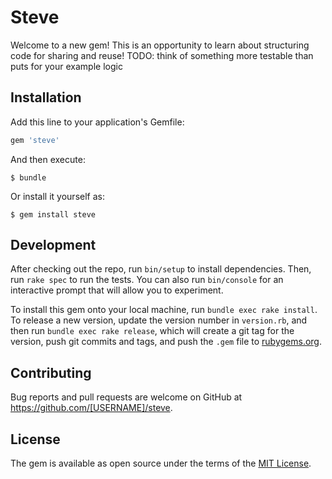 # Steve

Welcome to a new gem! This is an opportunity to learn about structuring code for sharing and reuse!
TODO: think of something more testable than puts for your example logic

## Installation

Add this line to your application's Gemfile:

```ruby
gem 'steve'
```

And then execute:

    $ bundle

Or install it yourself as:

    $ gem install steve

## Development

After checking out the repo, run `bin/setup` to install dependencies. Then, run `rake spec` to run the tests. You can also run `bin/console` for an interactive prompt that will allow you to experiment.

To install this gem onto your local machine, run `bundle exec rake install`. To release a new version, update the version number in `version.rb`, and then run `bundle exec rake release`, which will create a git tag for the version, push git commits and tags, and push the `.gem` file to [rubygems.org](https://rubygems.org).

## Contributing

Bug reports and pull requests are welcome on GitHub at https://github.com/[USERNAME]/steve.

## License

The gem is available as open source under the terms of the [MIT License](https://opensource.org/licenses/MIT).
